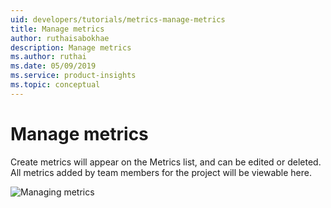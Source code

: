 ```yaml
---
uid: developers/tutorials/metrics-manage-metrics
title: Manage metrics
author: ruthaisabokhae
description: Manage metrics
ms.author: ruthai
ms.date: 05/09/2019
ms.service: product-insights
ms.topic: conceptual
---
```


# Manage metrics 

Create metrics will appear on the Metrics list, and can be edited or deleted. All metrics added by team members for the project will be viewable here.  

![Managing metrics](media/ManageMetrics.png)
